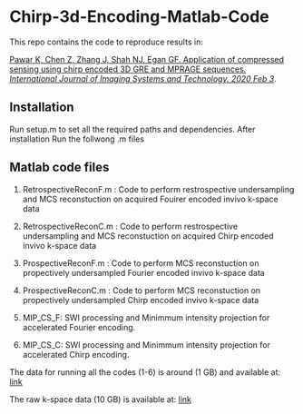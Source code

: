 # Chirp-3d-Encoding-Matlab-Code

This repo contains the code to reproduce results in:

[Pawar K, Chen Z, Zhang J, Shah NJ, Egan GF. Application of compressed sensing using chirp encoded 3D GRE and MPRAGE sequences. *International Journal of Imaging Systems and Technology. 2020 Feb 3*](https://doi.org/10.1002/ima.22401).

## Installation
Run setup.m to set all the required paths and dependencies. After installation Run the follwong .m files 

## Matlab code files
1. RetrospectiveReconF.m : Code to perform restrospective undersampling and MCS reconstuction on acquired Fouirer encoded invivo k-space data
2. RetrospectiveReconC.m : Code to perform restrospective undersampling and MCS reconstuction on acquired Chirp encoded invivo k-space data
3. ProspectiveReconF.m : Code to perform MCS reconstuction on propectively undersampled Fourier encoded invivo k-space data
4. ProspectiveReconC.m : Code to perform MCS reconstuction on propectively undersampled Chirp encoded invivo k-space data

5. MIP_CS_F: SWI processing and Minimmum intensity projection for accelerated Fourier encoding.
6. MIP_CS_C: SWI processing and Minimmum intensity projection for accelerated Chirp encoding.

The data for running all the codes (1-6) is around (1 GB) and available at: [link](https://bridges.monash.edu/ndownloader/files/24163349)

The raw k-space data (10 GB) is available at: [link](https://monash.figshare.com/articles/Chirp-Encoding-3D-K-Space-Data/7640453)


